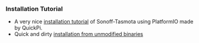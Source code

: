 ### Installation Tutorial

* A very nice [installation tutorial](https://youtu.be/n4MDRm2yAJg) of Sonoff-Tasmota using PlatformIO made by QuickPi.
* Quick and dirty [installation from unmodified binaries](https://github.com/arendst/Sonoff-Tasmota/wiki/SonOTA---Espressif2Arduino---Tasmota-without-compiling)